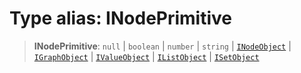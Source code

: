 # Type alias: INodePrimitive

> **INodePrimitive**: `null` \| `boolean` \| `number` \| `string` \| [`INodeObject`](../interfaces/INodeObject.md) \| [`IGraphObject`](../interfaces/IGraphObject.md) \| [`IValueObject`](IValueObject.md) \| [`IListObject`](../interfaces/IListObject.md) \| [`ISetObject`](../interfaces/ISetObject.md)
